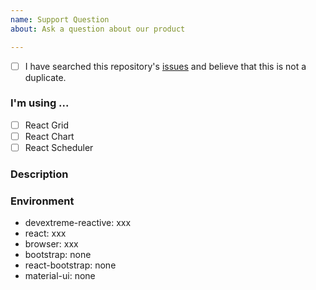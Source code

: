 ```yaml
---
name: Support Question
about: Ask a question about our product

---
```


<!--
    We cannot guarantee a quick answer on GitHub.
    If you own an active DevExtreme license, feel free to contact us in the Support Center (https://www.devexpress.com/ask)
    to receive an answer shortly.
-->

<!--
    A checked check box should look like this: [x]
-->
- [ ] I have searched this repository's [issues](https://github.com/devexpress/devextreme-reactive/issues) and believe that this is not a duplicate.

### I'm using ...

- [ ] React Grid
- [ ] React Chart
- [ ] React Scheduler

### Description
<!--
    Ask your question. Provide as many details as possible.
-->


### Environment
<!---
    Include as many relevant details about the environment you use. Leave "none" if you do not have the package in your package.json file.
-->

- devextreme-reactive: xxx
- react: xxx
- browser: xxx
- bootstrap: none
- react-bootstrap: none
- material-ui: none
